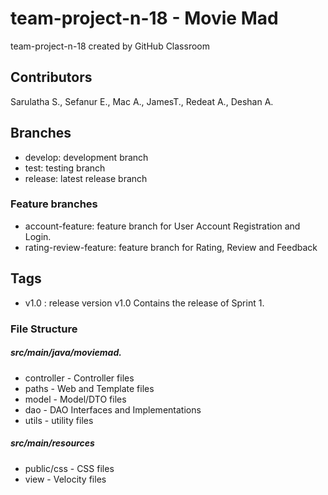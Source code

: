 # team-project-n-18 - Movie Mad
team-project-n-18 created by GitHub Classroom

## Contributors

Sarulatha S., Sefanur E., Mac A., JamesT., Redeat A., Deshan A.

## Branches

 * develop: development branch
 * test: testing branch
 * release: latest release branch
 
 ### Feature branches
 * account-feature: feature branch for User Account Registration and Login.
 * rating-review-feature: feature branch for Rating, Review and Feedback

## Tags
 * v1.0 : release version v1.0
	     Contains the release of Sprint 1.

### File Structure

##### src/main/java/moviemad.
  * controller - Controller files
  * paths - Web and Template files
  * model - Model/DTO files
  * dao - DAO Interfaces and Implementations
  * utils - utility files
 
##### src/main/resources
  * public/css - CSS files
  * view - Velocity files